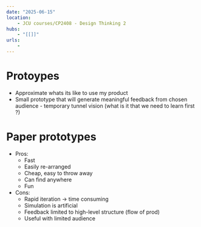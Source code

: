 ```yaml
---
date: "2025-06-15"
location: 
    - JCU courses/CP2408 - Design Thinking 2
hubs: 
    - "[[]]"
urls:
    - 
---
```


# Protoypes
+ Approximate whats its like to use my product
+ Small prototype that will generate meaningful feedback from chosen audience - temporary tunnel vision (what is it that we need to learn first ?)

# Paper prototypes
+ Pros:
    + Fast
    + Easily re-arranged
    + Cheap, easy to throw away
    + Can find anywhere 
    + Fun
+ Cons:
    + Rapid iteration -> time consuming
    + Simulation is artificial
    + Feedback limited to high-level structure (flow of prod)
    + Useful with limited audience

